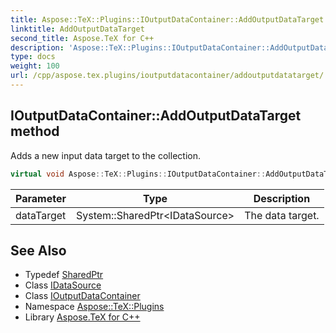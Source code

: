 ```yaml
---
title: Aspose::TeX::Plugins::IOutputDataContainer::AddOutputDataTarget method
linktitle: AddOutputDataTarget
second_title: Aspose.TeX for C++
description: 'Aspose::TeX::Plugins::IOutputDataContainer::AddOutputDataTarget method. Adds a new input data target to the collection in C++.'
type: docs
weight: 100
url: /cpp/aspose.tex.plugins/ioutputdatacontainer/addoutputdatatarget/
---
```

## IOutputDataContainer::AddOutputDataTarget method


Adds a new input data target to the collection.

```cpp
virtual void Aspose::TeX::Plugins::IOutputDataContainer::AddOutputDataTarget(System::SharedPtr<IDataSource> dataTarget)=0
```


| Parameter | Type | Description |
| --- | --- | --- |
| dataTarget | System::SharedPtr\<IDataSource\> | The data target. |

## See Also

* Typedef [SharedPtr](../../../system/sharedptr/)
* Class [IDataSource](../../idatasource/)
* Class [IOutputDataContainer](../)
* Namespace [Aspose::TeX::Plugins](../../)
* Library [Aspose.TeX for C++](../../../)
